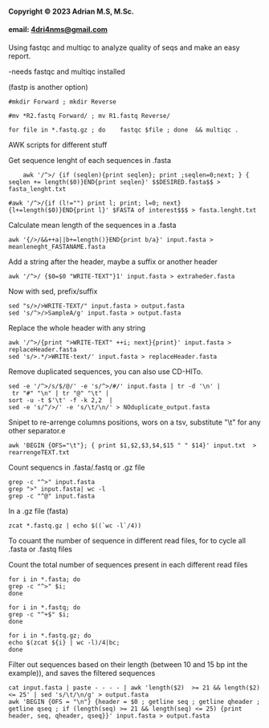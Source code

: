 #### Copyright © 2023 Adrian M.S, M.Sc.
#### email: 4dri4nms@gmail.com


Using fastqc and multiqc to analyze quality of seqs and make an easy report.

-needs fastqc and multiqc installed

(fastp is another option)


	#mkdir Forward ; mkdir Reverse

	#mv *R2.fastq Forward/ ; mv R1.fastq Reverse/

	for file in *.fastq.gz ; do    fastqc $file ; done  && multiqc .

AWK scripts for different stuff	

Get sequence lenght of each sequences in  .fasta 

        awk '/^>/ {if (seqlen){print seqlen}; print ;seqlen=0;next; } { seqlen += length($0)}END{print seqlen}' $$DESIRED.fasta$$ > fasta_lenght.txt
	
	#awk '/^>/{if (l!="") print l; print; l=0; next}{l+=length($0)}END{print l}' $FASTA of interest$$$ > fasta.lenght.txt

Calculate mean length of the sequences in a .fasta

	awk '{/>/&&++a||b+=length()}END{print b/a}' input.fasta > meanleneght_FASTANAME.fasta

Add a string after the header, maybe a suffix or another header

	awk '/^>/ {$0=$0 "WRITE-TEXT"}1' input.fasta > extraheder.fasta

Now with sed, prefix/suffix
	
	sed "s/>/>WRITE-TEXT/" input.fasta > output.fasta
	sed 's/^>/>SampleA/g' input.fasta > output.fasta


Replace the whole header with any string 

	awk '/^>/{print ">WRITE-TEXT" ++i; next}{print}' input.fasta > replaceHeader.fasta
	sed 's/>.*/>WRITE-text/' input.fasta > replaceHeader.fasta


Remove duplicated sequences, you can also use CD-HITo.


	sed -e '/^>/s/$/@/' -e 's/^>/#/' input.fasta | tr -d '\n' |
	 tr "#" "\n" | tr "@" "\t" | 
	sort -u -t $'\t' -f -k 2,2  | 
	sed -e 's/^/>/' -e 's/\t/\n/' > NOduplicate_output.fasta



Snipet to re-arrenge columns positions, wors on a tsv, substitute "\t" for any other separator.e

	awk 'BEGIN {OFS="\t"}; { print $1,$2,$3,$4,$15 " " $14}' input.txt  > rearrengeTEXT.txt

Count sequencs in .fasta/.fastq or .gz file

	grep -c "^>" input.fasta
	grep ">" input.fasta| wc -l 
	grep -c "^@" input.fasta

In a .gz file (fasta)

	zcat *.fastq.gz | echo $((`wc -l`/4))

To couant the number of sequence in different read files, for to cycle all .fasta or .fastq files

Count the total number of sequences present in each different read files 

	for i in *.fasta; do 
	grep -c "^>" $i; 
	done

	for i in *.fastq; do 
	grep -c "^+$" $i; 
	done

	for i in *.fastq.gz; do 
	echo $(zcat ${i} | wc -l)/4|bc;
	done


Filter out sequences based on their length (between 10 and 15 bp int the example)), and saves the filtered sequences

	cat input.fasta | paste - - - - | awk 'length($2)  >= 21 && length($2) <= 25' | sed 's/\t/\n/g' > output.fasta
	awk 'BEGIN {OFS = "\n"} {header = $0 ; getline seq ; getline qheader ; getline qseq ; if (length(seq) >= 21 && length(seq) <= 25) {print header, seq, qheader, qseq}}' input.fasta > output.fasta
